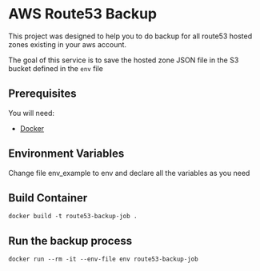 # AWS Route53 Backup

This project was designed to help you to do backup for all route53 hosted zones existing in your aws account.

The goal of this service is to save the hosted zone JSON file in the S3 bucket defined in the `env` file

## Prerequisites

You will need:

* [Docker](https://docs.docker.com/install/)

## Environment Variables
Change file env_example to env and declare all the variables as you need

## Build Container
```shell
docker build -t route53-backup-job .
```

## Run the backup process
```shell
docker run --rm -it --env-file env route53-backup-job
```